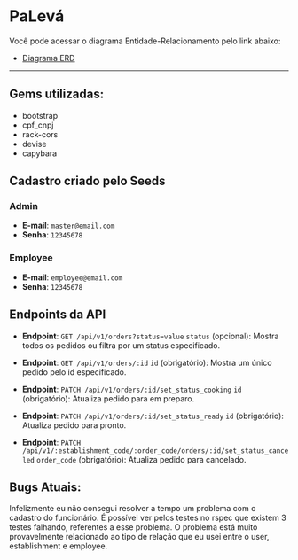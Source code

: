 # PaLevá 

Você pode acessar o diagrama Entidade-Relacionamento pelo link abaixo:
- [Diagrama ERD](https://drawsql.app/teams/just-me-110/diagrams/paleva)

---

## Gems utilizadas:
- bootstrap
- cpf_cnpj
- rack-cors
- devise
- capybara


## Cadastro criado pelo Seeds

### Admin
- **E-mail**: `master@email.com`
- **Senha**: `12345678`

### Employee
- **E-mail**: `employee@email.com`
- **Senha**: `12345678`


## Endpoints da API

- **Endpoint**: `GET /api/v1/orders?status=value`
`status` (opcional): Mostra todos os pedidos ou filtra por um status especificado.

- **Endpoint**: `GET /api/v1/orders/:id`
`id` (obrigatório): Mostra um único pedido pelo id especificado.

- **Endpoint**: `PATCH /api/v1/orders/:id/set_status_cooking`
`id` (obrigatório): Atualiza pedido para em preparo.

- **Endpoint**: `PATCH /api/v1/orders/:id/set_status_ready`
`id` (obrigatório): Atualiza pedido para pronto.

- **Endpoint**: `PATCH /api/v1/:establishment_code/:order_code/orders/:id/set_status_canceled`
`order_code` (obrigatório): Atualiza pedido para cancelado.


## Bugs Atuais:

Infelizmente eu não consegui resolver a tempo um problema com o cadastro do funcionário. É possível ver
pelos testes no rspec que existem 3 testes falhando, referentes a esse problema. O problema está muito provavelmente
relacionado ao tipo de relação que eu usei entre o user, establishment e employee.
